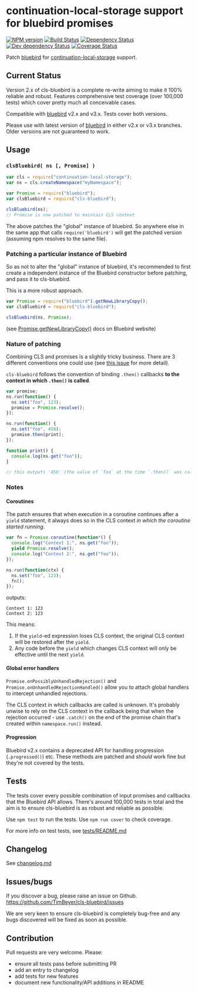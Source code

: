 # continuation-local-storage support for bluebird promises

[![NPM version](https://img.shields.io/npm/v/cls-bluebird.svg)](https://www.npmjs.com/package/cls-bluebird)
[![Build Status](https://img.shields.io/travis/TimBeyer/cls-bluebird/master.svg)](http://travis-ci.org/TimBeyer/cls-bluebird)
[![Dependency Status](https://img.shields.io/david/TimBeyer/cls-bluebird.svg)](https://david-dm.org/TimBeyer/cls-bluebird)
[![Dev dependency Status](https://img.shields.io/david/dev/TimBeyer/cls-bluebird.svg)](https://david-dm.org/TimBeyer/cls-bluebird)
[![Coverage Status](https://img.shields.io/coveralls/TimBeyer/cls-bluebird/master.svg)](https://coveralls.io/r/TimBeyer/cls-bluebird)

Patch [bluebird](https://www.npmjs.com/package/bluebird) for [continuation-local-storage](https://www.npmjs.com/package/continuation-local-storage) support.

## Current Status

Version 2.x of cls-bluebird is a complete re-write aiming to make it 100% reliable and robust. Features comprehensive test coverage (over 100,000 tests) which cover pretty much all conceivable cases.

Compatible with [bluebird](https://www.npmjs.com/package/bluebird) v2.x and v3.x. Tests cover both versions.

Please use with latest version of [bluebird](https://www.npmjs.com/package/bluebird) in either v2.x or v3.x branches. Older versions are not guaranteed to work.

## Usage

### `clsBluebird( ns [, Promise] )`

```js
var cls = require("continuation-local-storage");
var ns = cls.createNamespace("myNamespace");

var Promise = require("bluebird");
var clsBluebird = require("cls-bluebird");

clsBluebird(ns);
// Promise is now patched to maintain CLS context
```

The above patches the "global" instance of bluebird. So anywhere else in the same app that calls `require('bluebird')` will get the patched version (assuming npm resolves to the same file).

### Patching a particular instance of Bluebird

So as not to alter the "global" instance of bluebird, it's recommended to first create a independent instance of the Bluebird constructor before patching, and pass it to cls-bluebird.

This is a more robust approach.

```js
var Promise = require("bluebird").getNewLibraryCopy();
var clsBluebird = require("cls-bluebird");

clsBluebird(ns, Promise);
```

(see [Promise.getNewLibraryCopy()](http://bluebirdjs.com/docs/api/promise.getnewlibrarycopy.html) docs on Bluebird website)

### Nature of patching

Combining CLS and promises is a slightly tricky business. There are 3 different conventions one could use (see [this issue](https://github.com/othiym23/node-continuation-local-storage/issues/64) for more detail).

`cls-bluebird` follows the convention of binding `.then()` callbacks **to the context in which `.then()` is called**.

```js
var promise;
ns.run(function() {
  ns.set("foo", 123);
  promise = Promise.resolve();
});

ns.run(function() {
  ns.set("foo", 456);
  promise.then(print);
});

function print() {
  console.log(ns.get("foo"));
}

// this outputs '456' (the value of `foo` at the time `.then()` was called)
```

### Notes

#### Coroutines

The patch ensures that when execution in a coroutine continues after a `yield` statement, it always does so in the CLS context _in which the coroutine started running_.

```js
var fn = Promise.coroutine(function*() {
  console.log("Context 1:", ns.get("foo"));
  yield Promise.resolve();
  console.log("Context 2:", ns.get("foo"));
});

ns.run(function(ctx) {
  ns.set("foo", 123);
  fn();
});
```

outputs:

```
Context 1: 123
Context 2: 123
```

This means:

1. If the `yield`-ed expression loses CLS context, the original CLS context will be restored after the `yield`.
2. Any code before the `yield` which changes CLS context will only be effective until the next `yield`.

#### Global error handlers

`Promise.onPossiblyUnhandledRejection()` and `Promise.onUnhandledRejectionHandled()` allow you to attach global handlers to intercept unhandled rejections.

The CLS context in which callbacks are called is unknown. It's probably unwise to rely on the CLS context in the callback being that when the rejection occurred - use `.catch()` on the end of the promise chain that's created within `namespace.run()` instead.

#### Progression

Bluebird v2.x contains a deprecated API for handling progression (`.progressed()`) etc. These methods are patched and _should_ work fine but they're not covered by the tests.

## Tests

The tests cover every possible combination of input promises and callbacks that the Bluebird API allows. There's around 100,000 tests in total and the aim is to ensure cls-bluebird is as robust and reliable as possible.

Use `npm test` to run the tests. Use `npm run cover` to check coverage.

For more info on test tests, see [tests/README.md](https://github.com/TimBeyer/cls-bluebird/blob/master/test/README.md)

## Changelog

See [changelog.md](https://github.com/TimBeyer/cls-bluebird/blob/master/changelog.md)

## Issues/bugs

If you discover a bug, please raise an issue on Github. https://github.com/TimBeyer/cls-bluebird/issues

We are very keen to ensure cls-bluebird is completely bug-free and any bugs discovered will be fixed as soon as possible.

## Contribution

Pull requests are very welcome. Please:

- ensure all tests pass before submitting PR
- add an entry to changelog
- add tests for new features
- document new functionality/API additions in README
